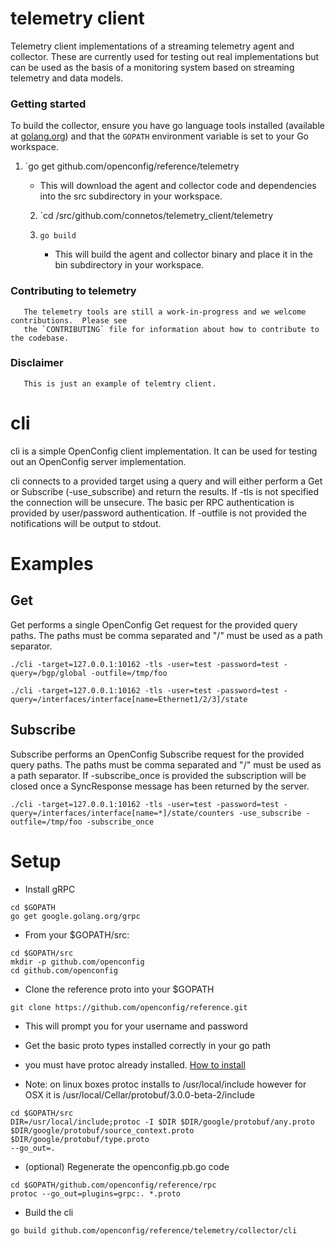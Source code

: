 # telemetry client

Telemetry client implementations of a streaming telemetry agent and collector.
These are currently used for testing out real implementations but can be
used as the basis of a monitoring system based on streaming telemetry and
data models.

### Getting started

To build the collector, ensure you have go language tools installed
(available at [golang.org](golang.org/dl)) and that the `GOPATH`
environment variable is set to your Go workspace.

1. `go get github.com/openconfig/reference/telemetry
    * This will download the agent and collector code and dependencies into the src
    subdirectory in your workspace.

    2. `cd <workspace>/src/github.com/connetos/telemetry\_client/telemetry

    3. `go build`

       * This will build the agent and collector binary and place it in the bin
       subdirectory in your workspace.

### Contributing to telemetry

       The telemetry tools are still a work-in-progress and we welcome contributions.  Please see
       the `CONTRIBUTING` file for information about how to contribute to the codebase.

### Disclaimer

       This is just an example of telemtry client.





# cli
cli is a simple OpenConfig client implementation.  It can be used for
testing out an OpenConfig server implementation.

cli connects to a provided target using a query and will either perform a
Get or Subscribe (-use_subscribe) and return the results.  If -tls is not
specified the connection will be unsecure.
The basic per RPC authentication is provided by user/password authentication.
If -outfile is not provided the notifications will be output to stdout.

# Examples

## Get

Get performs a single OpenConfig Get request for the provided query paths. The paths must be comma separated and "/" must be used as a path separator.

```
./cli -target=127.0.0.1:10162 -tls -user=test -password=test -query=/bgp/global -outfile=/tmp/foo

./cli -target=127.0.0.1:10162 -tls -user=test -password=test -query=/interfaces/interface[name=Ethernet1/2/3]/state
```

## Subscribe

Subscribe performs an OpenConfig Subscribe request for the provided query paths. The paths must be comma separated and "/" must be used as a path separator. If -subscribe_once is provided the subscription will be closed once a SyncResponse message has been returned by the server.

```
./cli -target=127.0.0.1:10162 -tls -user=test -password=test -query=/interfaces/interface[name=*]/state/counters -use_subscribe -outfile=/tmp/foo -subscribe_once
```

# Setup
* Install gRPC

```
cd $GOPATH
go get google.golang.org/grpc
```

* From your $GOPATH/src:

```
cd $GOPATH/src
mkdir -p github.com/openconfig
cd github.com/openconfig
```

* Clone the reference proto into your $GOPATH

```
git clone https://github.com/openconfig/reference.git
```

* This will prompt you for your username and password

* Get the basic proto types installed correctly in your go path
 * you must have protoc already installed. [How to install](https://developers.google.com/protocol-buffers/docs/gotutorial)
 * Note: on linux boxes protoc installs to /usr/local/include however for
 OSX it is /usr/local/Cellar/protobuf/3.0.0-beta-2/include

```
cd $GOPATH/src
DIR=/usr/local/include;protoc -I $DIR $DIR/google/protobuf/any.proto
$DIR/google/protobuf/source_context.proto $DIR/google/protobuf/type.proto
--go_out=.
```

* (optional) Regenerate the openconfig.pb.go code

```
cd $GOPATH/github.com/openconfig/reference/rpc
protoc --go_out=plugins=grpc:. *.proto
```

* Build the cli

```
go build github.com/openconfig/reference/telemetry/collector/cli
```
